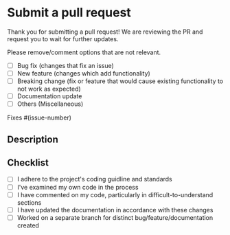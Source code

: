 # Submit a pull request

Thank you for submitting a pull request! We are reviewing the PR and request you to wait for further updates.

Please remove/comment options that are not relevant.

- [ ] Bug fix (changes that fix an issue)
- [ ] New feature (changes which add functionality)
- [ ] Breaking change (fix or feature that would cause existing functionality to not work as expected)
- [ ] Documentation update
- [ ] Others (Miscellaneous)

Fixes #(issue-number)

## Description

<!-- Please provide a precise description of the change or fix. Support with screenshots, recordings, etc, wherever applicable. -->


## Checklist
- [ ] I adhere to the project's coding guidline and standards
- [ ] I've examined my own code in the process
- [ ] I have commented on my code, particularly in difficult-to-understand sections
- [ ] I have updated the documentation in accordance with these changes
- [ ] Worked on a separate branch for distinct bug/feature/documentation created
